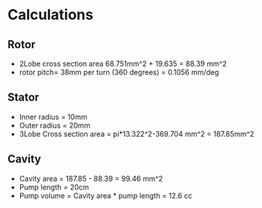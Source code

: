 # Calculations

## Rotor
* 2Lobe cross section area 68.751mm^2 + 19.635 = 88.39 mm^2
* rotor pitch= 38mm per turn (360 degrees) = 0.1056 mm/deg 


## Stator
* Inner radius = 10mm
* Outer radius = 20mm
* 3Lobe Cross section area = pi*13.322^2-369.704 mm^2 = 187.85mm^2
 
## Cavity
* Cavity area = 187.85 - 88.39 = 99.46 mm^2
* Pump length = 20cm
* Pump volume = Cavity area * pump length = 12.6 cc

